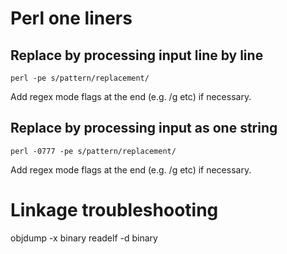 # Perl one liners
## Replace by processing input line by line
```
perl -pe s/pattern/replacement/
```
Add regex mode flags at the end (e.g. /g etc) if necessary.

## Replace by processing input as one string
```
perl -0777 -pe s/pattern/replacement/
```
Add regex mode flags at the end (e.g. /g etc) if necessary.

# Linkage troubleshooting
objdump -x binary
readelf -d binary
